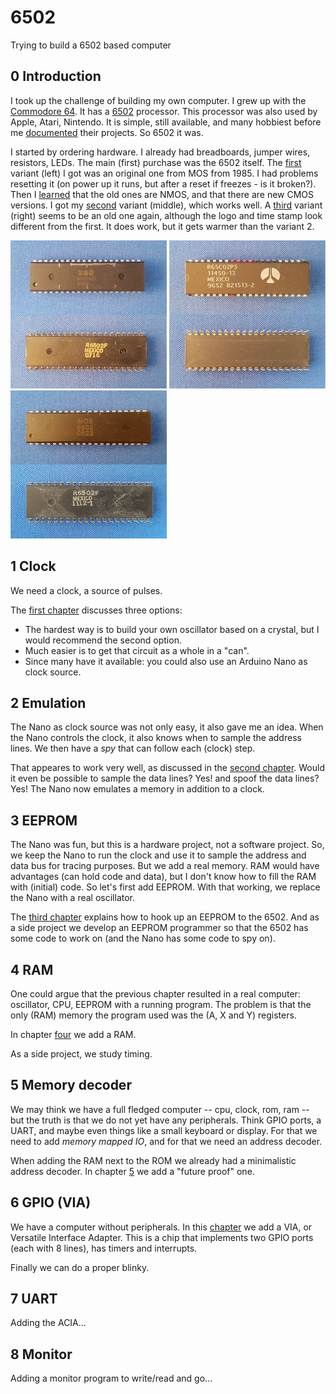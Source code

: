 # 6502
Trying to build a 6502 based computer

## 0 Introduction
I took up the challenge of building my own computer. I grew up with the [Commodore 64](https://en.wikipedia.org/wiki/Commodore_64).
It has a [6502](https://en.wikipedia.org/wiki/MOS_Technology_6502) processor. This processor was also used by Apple, Atari, Nintendo. 
It is simple, still available, and many hobbiest before me [documented](http://6502.org/) their projects. So 6502 it was.

I started by ordering hardware. I already had breadboards, jumper wires, resistors, LEDs. The main (first) purchase was the 6502 itself.
The [first](https://www.aliexpress.com/item/32929325067.html) variant (left) I got was an original one from MOS from 1985. 
I had problems resetting it (on power up it runs, but after a reset if freezes - is it broken?). 
Then I [learned](http://wilsonminesco.com/NMOS-CMOSdif/) that the old ones are NMOS, and that there are new CMOS versions. 
I got my [second](https://www.aliexpress.com/item/32990938828.html) variant (middle), which works well. 
A [third](https://www.aliexpress.com/item/32841499879.html) variant (right) seems to be an old one again, 
although the logo and time stamp look different from the first. It does work, but it gets warmer than the variant 2.

[![6502 variant 1](6502-1s.jpg)](6502-1.png) [![6502 variant 2](6502-2s.jpg)](6502-2.png) [![6502 variant 3](6502-3s.jpg)](6502-3.png)

## 1 Clock
We need a clock, a source of pulses. 

The [first chapter](1clock/README.md) discusses three options:
 - The hardest way is to build your own oscillator based on a crystal, but I would recommend the second option.
 - Much easier is to get that circuit as a whole in a "can".
 - Since many have it available: you could also use an Arduino Nano as clock source.

## 2 Emulation
The Nano as clock source was not only easy, it also gave me an idea.
When the Nano controls the clock, it also knows when to sample the address lines. 
We then have a _spy_ that can follow each (clock) step.

That appeares to work very well, as discussed in the [second chapter](2emulation/README.md).
Would it even be possible to sample the data lines? Yes! and spoof the data lines? Yes!
The Nano now emulates a memory in addition to a clock.

## 3 EEPROM
The Nano was fun, but this is a hardware project, not a software project.
So, we keep the Nano to run the clock and use it to sample the address and data bus for tracing purposes.
But we add a real memory.
RAM would have advantages (can hold code and data), but I don't know how to fill the RAM with (initial) code.
So let's first add EEPROM. With that working, we replace the Nano with a real oscillator.

The [third chapter](3eeprom/README.md) explains how to hook up an EEPROM to the 6502. 
And as a side project we develop an EEPROM programmer so that the 6502 has some code to work on
(and the Nano has some code to spy on).


## 4 RAM
One could argue that the previous chapter resulted in a real computer: oscillator, CPU, EEPROM with a running program.
The problem is that the only (RAM) memory the program used was the (A, X and Y) registers.

In chapter [four](4ram/README.md) we add a RAM.

As a side project, we study timing.


## 5 Memory decoder
We may think we have a full fledged computer -- cpu, clock, rom, ram -- but the truth is that we do not yet have 
any peripherals. Think GPIO ports, a UART, and maybe even things like a small keyboard or display. For that we need
to add _memory mapped IO_, and for that we need an address decoder.  

When adding the RAM next to the ROM we already had a minimalistic address decoder.
In chapter [5](5decoder/README.md) we add a "future proof" one.


## 6 GPIO (VIA)
We have a computer without peripherals. In this [chapter](5gpio/README.md) we add a VIA, or Versatile Interface Adapter.
This is a chip that implements two GPIO ports (each with 8 lines), has timers and interrupts.

Finally we can do a proper blinky.

## 7 UART

Adding the ACIA...

## 8 Monitor

Adding a monitor program to write/read and go...

